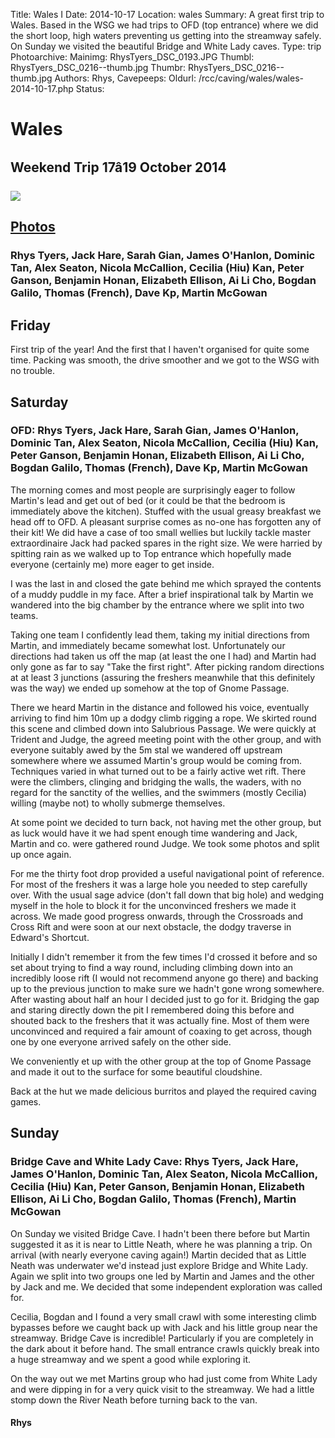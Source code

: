 Title: Wales I
Date: 2014-10-17
Location: wales
Summary: A great first trip to Wales. Based in the WSG we had trips to OFD (top entrance) where we did the short loop, high waters preventing us getting into the streamway safely. On Sunday we visited the beautiful Bridge and White Lady caves.
Type: trip
Photoarchive:
Mainimg: RhysTyers_DSC_0193.JPG
Thumbl: RhysTyers_DSC_0216--thumb.jpg
Thumbr: RhysTyers_DSC_0216--thumb.jpg
Authors:  Rhys, 
Cavepeeps:
Oldurl: /rcc/caving/wales/wales-2014-10-17.php
Status:

#  Wales 

##  Weekend Trip 17â19 October 2014 

[ ![](/caving/photo_archive/trips/2014-10-17%20-%20wales/RhysTyers_DSC_0193.JPG) ](/caving/photo_archive/trips/2014-10-17%20-%20wales/)

##  [ Photos ](/caving/photo_archive/trips/2014-10-17%20-%20wales/)

###  Rhys Tyers, Jack Hare, Sarah Gian, James O'Hanlon, Dominic Tan, Alex Seaton, Nicola McCallion, Cecilia (Hiu) Kan, Peter Ganson, Benjamin Honan, Elizabeth Ellison, Ai Li Cho, Bogdan Galilo, Thomas (French), Dave Kp, Martin McGowan 

##  Friday 

First trip of the year! And the first that I haven't organised for quite some time. Packing was smooth, the drive smoother and we got to the WSG with no trouble. 

##  Saturday 

###  OFD: Rhys Tyers, Jack Hare, Sarah Gian, James O'Hanlon, Dominic Tan, Alex Seaton, Nicola McCallion, Cecilia (Hiu) Kan, Peter Ganson, Benjamin Honan, Elizabeth Ellison, Ai Li Cho, Bogdan Galilo, Thomas (French), Dave Kp, Martin McGowan 

The morning comes and most people are surprisingly eager to follow Martin's lead and get out of bed (or it could be that the bedroom is immediately above the kitchen). Stuffed with the usual greasy breakfast we head off to OFD. A pleasant surprise comes as no-one has forgotten any of their kit! We did have a case of too small wellies but luckily tackle master extraordinaire Jack had packed spares in the right size. We were harried by spitting rain as we walked up to Top entrance which hopefully made everyone (certainly me) more eager to get inside. 

I was the last in and closed the gate behind me which sprayed the contents of a muddy puddle in my face. After a brief inspirational talk by Martin we wandered into the big chamber by the entrance where we split into two teams. 

Taking one team I confidently lead them, taking my initial directions from Martin, and immediately became somewhat lost. Unfortunately our directions had taken us off the map (at least the one I had) and Martin had only gone as far to say "Take the first right". After picking random directions at at least 3 junctions (assuring the freshers meanwhile that this definitely was the way) we ended up somehow at the top of Gnome Passage. 

There we heard Martin in the distance and followed his voice, eventually arriving to find him 10m up a dodgy climb rigging a rope. We skirted round this scene and climbed down into Salubrious Passage. We were quickly at Trident and Judge, the agreed meeting point with the other group, and with everyone suitably awed by the 5m stal we wandered off upstream somewhere where we assumed Martin's group would be coming from. Techniques varied in what turned out to be a fairly active wet rift. There were the climbers, clinging and bridging the walls, the waders, with no regard for the sanctity of the wellies, and the swimmers (mostly Cecilia) willing (maybe not) to wholly submerge themselves. 

At some point we decided to turn back, not having met the other group, but as luck would have it we had spent enough time wandering and Jack, Martin and co. were gathered round Judge. We took some photos and split up once again. 

For me the thirty foot drop provided a useful navigational point of reference. For most of the freshers it was a large hole you needed to step carefully over. With the usual sage advice (don't fall down that big hole) and wedging myself in the hole to block it for the unconvinced freshers we made it across. We made good progress onwards, through the Crossroads and Cross Rift and were soon at our next obstacle, the dodgy traverse in Edward's Shortcut. 

Initially I didn't remember it from the few times I'd crossed it before and so set about trying to find a way round, including climbing down into an incredibly loose rift (I would not recommend anyone go there) and backing up to the previous junction to make sure we hadn't gone wrong somewhere. After wasting about half an hour I decided just to go for it. Bridging the gap and staring directly down the pit I remembered doing this before and shouted back to the freshers that it was actually fine. Most of them were unconvinced and required a fair amount of coaxing to get across, though one by one everyone arrived safely on the other side. 

We conveniently et up with the other group at the top of Gnome Passage and made it out to the surface for some beautiful cloudshine. 

Back at the hut we made delicious burritos and played the required caving games. 

##  Sunday 

###  Bridge Cave and White Lady Cave: Rhys Tyers, Jack Hare, James O'Hanlon, Dominic Tan, Alex Seaton, Nicola McCallion, Cecilia (Hiu) Kan, Peter Ganson, Benjamin Honan, Elizabeth Ellison, Ai Li Cho, Bogdan Galilo, Thomas (French), Martin McGowan 

On Sunday we visited Bridge Cave. I hadn't been there before but Martin suggested it as it is near to Little Neath, where he was planning a trip. On arrival (with nearly everyone caving again!) Martin decided that as Little Neath was underwater we'd instead just explore Bridge and White Lady. Again we split into two groups one led by Martin and James and the other by Jack and me. We decided that some independent exploration was called for. 

Cecilia, Bogdan and I found a very small crawl with some interesting climb bypasses before we caught back up with Jack and his little group near the streamway. Bridge Cave is incredible! Particularly if you are completely in the dark about it before hand. The small entrance crawls quickly break into a huge streamway and we spent a good while exploring it. 

On the way out we met Martins group who had just come from White Lady and were dipping in for a very quick visit to the streamway. We had a little stomp down the River Neath before turning back to the van. 

####  Rhys 

